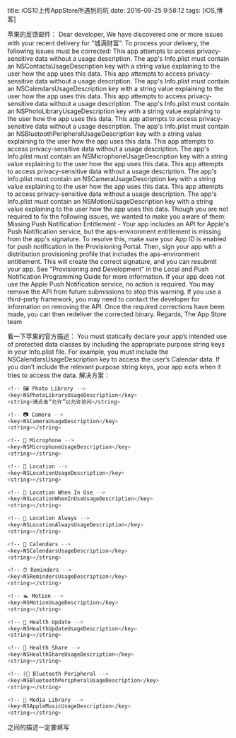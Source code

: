 title: iOS10上传AppStore所遇到的坑
date: 2016-09-25 9:58:12
tags: [iOS,博客]


苹果的反馈邮件：
Dear developer,
We have discovered one or more issues with your recent delivery for "城满财富". To process your delivery, the following issues must be corrected:
This app attempts to access privacy-sensitive data without a usage description. The app's Info.plist must contain an NSContactsUsageDescription key with a string value explaining to the user how the app uses this data.
This app attempts to access privacy-sensitive data without a usage description. The app's Info.plist must contain an NSCalendarsUsageDescription key with a string value explaining to the user how the app uses this data.
This app attempts to access privacy-sensitive data without a usage description. The app's Info.plist must contain an NSPhotoLibraryUsageDescription key with a string value explaining to the user how the app uses this data.
This app attempts to access privacy-sensitive data without a usage description. The app's Info.plist must contain an NSBluetoothPeripheralUsageDescription key with a string value explaining to the user how the app uses this data.
This app attempts to access privacy-sensitive data without a usage description. The app's Info.plist must contain an NSMicrophoneUsageDescription key with a string value explaining to the user how the app uses this data.
This app attempts to access privacy-sensitive data without a usage description. The app's Info.plist must contain an NSCameraUsageDescription key with a string value explaining to the user how the app uses this data.
This app attempts to access privacy-sensitive data without a usage description. The app's Info.plist must contain an NSMotionUsageDescription key with a string value explaining to the user how the app uses this data.
Though you are not required to fix the following issues, we wanted to make you aware of them:
Missing Push Notification Entitlement - Your app includes an API for Apple's Push Notification service, but the aps-environment entitlement is missing from the app's signature. To resolve this, make sure your App ID is enabled for push notification in the Provisioning Portal. Then, sign your app with a distribution provisioning profile that includes the aps-environment entitlement. This will create the correct signature, and you can resubmit your app. See "Provisioning and Development" in the Local and Push Notification Programming Guide for more information. If your app does not use the Apple Push Notification service, no action is required. You may remove the API from future submissions to stop this warning. If you use a third-party framework, you may need to contact the developer for information on removing the API.
Once the required corrections have been made, you can then redeliver the corrected binary.
Regards,
The App Store team

看一下苹果的官方描述：
You must statically declare your app’s intended use of protected data classes by including the appropriate purpose string keys in your Info.plist file. For example, you must include the NSCalendarsUsageDescription key to access the user’s Calendar data. If you don’t include the relevant purpose string keys, your app exits when it tries to access the data.
解决方案：
```bash
<!-- 🖼 Photo Library -->
<key>NSPhotoLibraryUsageDescription</key>
<string>请点击“允许”以允许访问</string>

<!-- 📷 Camera -->
<key>NSCameraUsageDescription</key>
<string></string>

<!-- 🎤 Microphone -->
<key>NSMicrophoneUsageDescription</key>
<string></string>

<!-- 📍 Location -->
<key>NSLocationUsageDescription</key>
<string></string>

<!-- 📍 Location When In Use -->
<key>NSLocationWhenInUseUsageDescription</key>
<string></string>

<!-- 📍 Location Always -->
<key>NSLocationAlwaysUsageDescription</key>
<string></string>

<!-- 📆 Calendars -->
<key>NSCalendarsUsageDescription</key>
<string></string>

<!-- ⏰ Reminders -->
<key>NSRemindersUsageDescription</key>
<string></string>

<!-- 🏊 Motion -->
<key>NSMotionUsageDescription</key>
<string></string>

<!-- 💊 Health Update -->
<key>NSHealthUpdateUsageDescription</key>
<string></string>

<!-- 💊 Health Share -->
<key>NSHealthShareUsageDescription</key>
<string></string>

<!-- ᛒ🔵 Bluetooth Peripheral -->
<key>NSBluetoothPeripheralUsageDescription</key>
<string></string>

<!-- 🎵 Media Library -->
<key>NSAppleMusicUsageDescription</key>
<string></string>
```
<string></string> 之间的描述一定要填写
